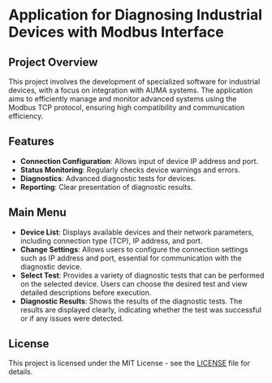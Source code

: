 # Application for Diagnosing Industrial Devices with Modbus Interface

## Project Overview

This project involves the development of specialized software for industrial devices, with a focus on integration with AUMA systems. The application aims to efficiently manage and monitor advanced systems using the Modbus TCP protocol, ensuring high compatibility and communication efficiency.

## Features

- **Connection Configuration**: Allows input of device IP address and port.
- **Status Monitoring**: Regularly checks device warnings and errors.
- **Diagnostics**: Advanced diagnostic tests for devices.
- **Reporting**: Clear presentation of diagnostic results.

## Main Menu

- **Device List**: Displays available devices and their network parameters, including connection type (TCP), IP address, and port.
- **Change Settings**: Allows users to configure the connection settings such as IP address and port, essential for communication with the diagnostic device.
- **Select Test**: Provides a variety of diagnostic tests that can be performed on the selected device. Users can choose the desired test and view detailed descriptions before execution.
- **Diagnostic Results**: Shows the results of the diagnostic tests. The results are displayed clearly, indicating whether the test was successful or if any issues were detected.

## License

This project is licensed under the MIT License - see the [LICENSE](LICENSE) file for details.

